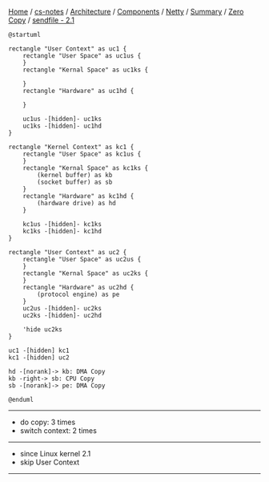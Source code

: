 [Home](https://mengxianbin.github.io) /
[cs-notes](https://mengxianbin.github.io/cs-notes/site) /
[Architecture](https://mengxianbin.github.io/cs-notes/site/Architecture) /
[Components](https://mengxianbin.github.io/cs-notes/site/Architecture/Components) /
[Netty](https://mengxianbin.github.io/cs-notes/site/Architecture/Components/Netty) /
[Summary](https://mengxianbin.github.io/cs-notes/site/Architecture/Components/Netty/Summary) /
[Zero Copy](https://mengxianbin.github.io/cs-notes/site/Architecture/Components/Netty/Summary/Zero%20Copy) /
[sendfile - 2.1](https://mengxianbin.github.io/cs-notes/site/Architecture/Components/Netty/Summary/Zero%20Copy/sendfile%20-%202.1)

```puml
@startuml

rectangle "User Context" as uc1 {
    rectangle "User Space" as uc1us {
    }
    rectangle "Kernal Space" as uc1ks {
        
    }
    rectangle "Hardware" as uc1hd {
        
    }

    uc1us -[hidden]- uc1ks
    uc1ks -[hidden]- uc1hd
}

rectangle "Kernel Context" as kc1 {
    rectangle "User Space" as kc1us {
    }
    rectangle "Kernal Space" as kc1ks {
        (kernel buffer) as kb
        (socket buffer) as sb
    }
    rectangle "Hardware" as kc1hd {
        (hardware drive) as hd
    }

    kc1us -[hidden]- kc1ks
    kc1ks -[hidden]- kc1hd
}

rectangle "User Context" as uc2 {
    rectangle "User Space" as uc2us {
    }
    rectangle "Kernal Space" as uc2ks {
    }
    rectangle "Hardware" as uc2hd {
        (protocol engine) as pe
    }
    uc2us -[hidden]- uc2ks
    uc2ks -[hidden]- uc2hd

    'hide uc2ks
}

uc1 -[hidden] kc1
kc1 -[hidden] uc2

hd -[norank]-> kb: DMA Copy
kb -right-> sb: CPU Copy
sb -[norank]-> pe: DMA Copy

@enduml
```

---

* do copy: 3 times
* switch context: 2 times

---

* since Linux kernel 2.1
* skip User Context

---
